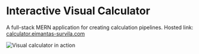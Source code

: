# Interactive Visual Calculator

A full-stack MERN application for creating calculation pipelines. Hosted link: [calculator.eimantas-survila.com](https://calculator.eimantas-survila.com/)

![Visual calculator in action](Calculator_Demo.gif)
